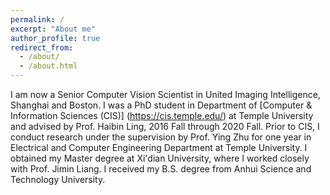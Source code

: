 ```yaml
---
permalink: /
excerpt: "About me"
author_profile: true
redirect_from: 
  - /about/
  - /about.html
---
```


I am now a Senior Computer Vision Scientist in United Imaging Intelligence, Shanghai and Boston. I was a PhD student in Department of [Computer & Information Sciences (CIS)] (https://cis.temple.edu/) at Temple University and advised by Prof. Haibin Ling, 2016 Fall through 2020 Fall. Prior to CIS, I conduct research under the supervision by Prof. Ying Zhu for one year in Electrical and Computer Engineering Department at Temple University. I obtained my Master degree at Xi'dian University, where I worked closely with Prof. Jimin Liang. I received my B.S. degree from Anhui Science and Technology University. 

